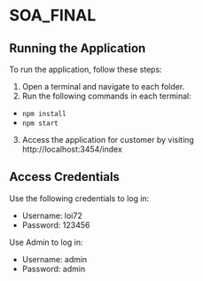 # SOA_FINAL

## Running the Application
To run the application, follow these steps:
1. Open a terminal and navigate to each folder.
2. Run the following commands in each terminal:
- `npm install`
- `npm start`

3. Access the application for customer by visiting http://localhost:3454/index
## Access Credentials
Use the following credentials to log in:
- Username: loi72
- Password: 123456

Use Admin to log in:
- Username: admin
- Password: admin
